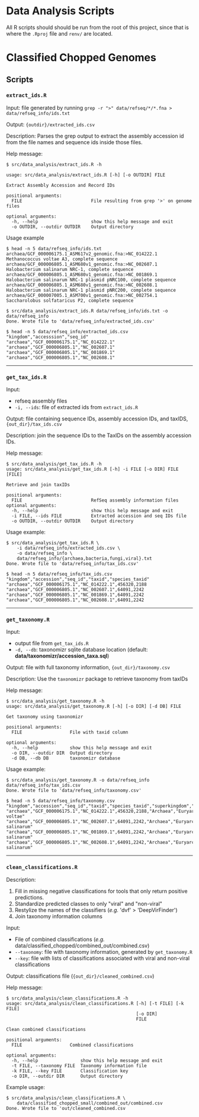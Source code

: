 # Data Analysis Scripts

All R scripts should should be run from the root of this project, since that is where the `.Rproj` file and `renv/` are located.

# Classified Chopped Genomes

## Scripts

### `extract_ids.R`

Input: file generated by running `grep -r ">" data/refseq/*/*.fna > data/refseq_info/ids.txt`

Output: `{outdir}/extracted_ids.csv`

Description: Parses the grep output to extract the assembly accession id from the file names and sequence ids inside those files.

Help message:
```
$ src/data_analysis/extract_ids.R -h

usage: src/data_analysis/extract_ids.R [-h] [-o OUTDIR] FILE

Extract Assembly Accession and Record IDs

positional arguments:
  FILE                          File resulting from grep '>' on genome files

optional arguments:
  -h, --help                    show this help message and exit
  -o OUTDIR, --outdir OUTDIR    Output directory
```

Usage example
```
$ head -n 5 data/refseq_info/ids.txt
archaea/GCF_000006175.1_ASM617v2_genomic.fna:>NC_014222.1 Methanococcus voltae A3, complete sequence
archaea/GCF_000006805.1_ASM680v1_genomic.fna:>NC_002607.1 Halobacterium salinarum NRC-1, complete sequence
archaea/GCF_000006805.1_ASM680v1_genomic.fna:>NC_001869.1 Halobacterium salinarum NRC-1 plasmid pNRC100, complete sequence
archaea/GCF_000006805.1_ASM680v1_genomic.fna:>NC_002608.1 Halobacterium salinarum NRC-1 plasmid pNRC200, complete sequence
archaea/GCF_000007005.1_ASM700v1_genomic.fna:>NC_002754.1 Saccharolobus solfataricus P2, complete sequence

$ src/data_analysis/extract_ids.R data/refseq_info/ids.txt -o data/refseq_info
Done. Wrote file to 'data/refseq_info/extracted_ids.csv'

$ head -n 5 data/refseq_info/extracted_ids.csv
"kingdom","accesssion","seq_id"
"archaea","GCF_000006175.1","NC_014222.1"
"archaea","GCF_000006805.1","NC_002607.1"
"archaea","GCF_000006805.1","NC_001869.1"
"archaea","GCF_000006805.1","NC_002608.1"
```

___

### `get_tax_ids.R`

Input:

* refseq assembly files
* `-i, --ids`: file of extracted ids from `extract_ids.R`

Output: file containing sequence IDs, assembly accession IDs, and taxIDS, `{out_dir}/tax_ids.csv`

Description: join the sequence IDs to the TaxIDs on the assembly accession IDs.

Help message:
```
$ src/data_analysis/get_tax_ids.R -h
usage: src/data_analysis/get_tax_ids.R [-h] -i FILE [-o DIR] FILE [FILE]

Retrieve and join taxIDs

positional arguments:
  FILE                          RefSeq assembly information files
optional arguments:
  -h, --help                    show this help message and exit
  -i FILE, --ids FILE           Extracted accession and seq IDs file
  -o OUTDIR, --outdir OUTDIR    Output directory
```

Usage example:
```
$ src/data_analysis/get_tax_ids.R \
    -i data/refseq_info/extracted_ids.csv \
    -o data/refseq_info \
    data/refseq_info/{archaea,bacteria,fungi,viral}.txt
Done. Wrote file to 'data/refseq_info/tax_ids.csv'

$ head -n 5 data/refseq_info/tax_ids.csv
"kingdom","accession","seq_id","taxid","species_taxid"
"archaea","GCF_000006175.1","NC_014222.1",456320,2188
"archaea","GCF_000006805.1","NC_002607.1",64091,2242
"archaea","GCF_000006805.1","NC_001869.1",64091,2242
"archaea","GCF_000006805.1","NC_002608.1",64091,2242
```

___

### `get_taxonomy.R`

Input: 

* output file from `get_tax_ids.R`
* `-d, --db`: taxonomizr sqlite database location (default: **data/taxonomizr/accession_taxa.sql**)

Output: file with full taxonomy information, `{out_dir}/taxonomy.csv`

Description: Use the `taxonomizr` package to retrieve taxonomy from taxIDs

Help message:
```
$ src/data_analysis/get_taxonomy.R -h
usage: src/data_analysis/get_taxonomy.R [-h] [-o DIR] [-d DB] FILE

Get taxonomy using taxonomizr

positional arguments:
  FILE                  File with taxid column

optional arguments:
  -h, --help            show this help message and exit
  -o DIR, --outdir DIR  Output directory
  -d DB, --db DB        taxonomizr database
```

Usage example:
```
$ src/data_analysis/get_taxonomy.R -o data/refseq_info data/refseq_info/tax_ids.csv
Done. Wrote file to 'data/refseq_info/taxonomy.csv'

$ head -n 5 data/refseq_info/taxonomy.csv
"kingdom","accession","seq_id","taxid","species_taxid","superkingdom","phylum","class","order","family","genus","species"
"archaea","GCF_000006175.1","NC_014222.1",456320,2188,"Archaea","Euryarchaeota","Methanococci","Methanococcales","Methanococcaceae","Methanococcus","Methanococcus voltae"
"archaea","GCF_000006805.1","NC_002607.1",64091,2242,"Archaea","Euryarchaeota","Halobacteria","Halobacteriales","Halobacteriaceae","Halobacterium","Halobacterium salinarum"
"archaea","GCF_000006805.1","NC_001869.1",64091,2242,"Archaea","Euryarchaeota","Halobacteria","Halobacteriales","Halobacteriaceae","Halobacterium","Halobacterium salinarum"
"archaea","GCF_000006805.1","NC_002608.1",64091,2242,"Archaea","Euryarchaeota","Halobacteria","Halobacteriales","Halobacteriaceae","Halobacterium","Halobacterium salinarum"
```

---

### `clean_classifications.R`

Description:

1. Fill in missing negative classifications for tools that only return positive predictions.
2. Standardize predicted classes to only "viral" and "non-viral"
3. Restylize the names of the classifiers (*e.g.* 'dvf' > 'DeepVirFinder')
4. Join taxonomy information columns

Input:

* File of combined classifications (*e.g.* data/classified_chopped/combined_out/combined.csv)
* `--taxonomy`: file with taxonomy information, generated by `get_taxonomy.R`
* `--key`: file with lists of classifications associated with viral and non-viral classifications

Output: classifications file (`{out_dir}/cleaned_combined.csv`)

Help message:
```
$ src/data_analysis/clean_classifications.R -h
usage: src/data_analysis/clean_classifications.R [-h] [-t FILE] [-k FILE]
                                                 [-o DIR]
                                                 FILE

Clean combined classifications

positional arguments:
  FILE                  Combined classifications

optional arguments:
  -h, --help                show this help message and exit
  -t FILE, --taxonomy FILE  Taxonomy information file
  -k FILE, --key FILE       Classification key
  -o DIR, --outdir DIR      Output directory
```

Example usage:
```
$ src/data_analysis/clean_classifications.R \
    data/classified_chopped_small/combined_out/combined.csv
Done. Wrote file to 'out/cleaned_combined.csv
```





